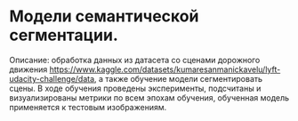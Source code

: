 # Модели семантической сегментации.

Описание: обработка данных из датасета со сценами дорожного движения https://www.kaggle.com/datasets/kumaresanmanickavelu/lyft-udacity-challenge/data, а также обучение модели сегментировать сцены. В ходе обучения проведены эксперименты, подсчитаны и визуализированы метрики по всем эпохам обучения, обученная модель применяется к тестовым изображениям.
